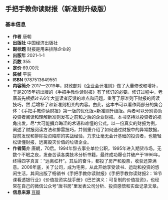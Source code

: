 ## 手把手教你读财报（新准则升级版）

### 基本信息
  * **作者** 唐朝
  * **出版社** 中国经济出版社
  * **副标题** 财报是用来排除企业的
  * **出版年** 2021-1-1
  * **页数** 355
  * **定价** 69.00元
  * **装帧** 平装
  * **ISBN** 9787513649551
  * **内容简介** 2017—2019年，财政部对《企业会计准则》做了大量修改和增补，于是2015年初出版的《手把手教你读财报》有了修订的必要。修订过程中，老唐首先根据过去6年大量读者反馈的难点和问题，重写了原准则下财报的阅读技巧，然 后增补了和新准则相关的内容。由此，这本书可以看作两部分的集合体：《手把手教你读财报》第一版的优化版+新准则升级版。两者可以分别协助投资者阅读和理解新准则发布之前和之后的企业财报。本书坚持以投资者的视角出发，尽*大可能摒弃晦涩的术语和难懂的公式，以一份真实的财报为例，阐述了财报阅读方法和排雷技巧，并侧重介绍了如何通过财报中的异常数据，提前发现和排除投资陷阱的实战经验，力求让毫无会计基础的投资者，也能轻松读懂财报，远离毁灭价值的垃圾企业。
  * **作者简介** 唐朝，70后。1994年辞去事业单位公职，1995年进入期货市场。无数个不眠之夜，发奋苦读各类技术分析书籍，最终成功爆仓并破产于1996年。终得四字真言：“远离杠杆”。其后的奋斗，都投了房产和股票，收获还算满意。2006年底，关了公司，成为宅男，从此开始享受读书、运动和投资的悠闲生活，其间出版了畅销书《手把手教你读财报》《手把手教你读财报2：18节课看透银行业》《价值投资实战手册》《巴芒演义：可复制的价值投资》，也经常在自己的微信公众号“唐书房”里发表公司分析、投资感悟和实盘记录文章。
  * **信息来源** [豆瓣](https://book.douban.com/subject/35299355/)
